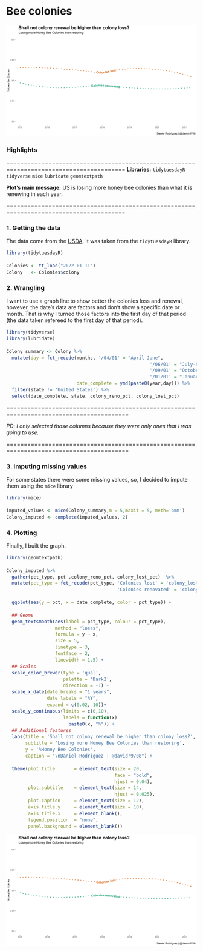 Bee colonies
================

![](summer_winter_colony_losses.png)<!-- -->

### Highlights

========================================================================================
**Libraries:** `tidytuesdayR` `tidyverse` `mice` `lubridate`
`geomtextpath`

**Plot’s main message:** US is losing more honey bee colonies than what
it is renewing in each year.

========================================================================================
### 1. Getting the data

The data come from the
[USDA](https://usda.library.cornell.edu/concern/publications/rn301137d?locale=en).
It was taken from the `tidytuesdayR` library.

``` r
library(tidytuesdayR)

Colonies <- tt_load("2022-01-11")
Colony   <- Colonies$colony
```

### 2. Wrangling

I want to use a graph line to show better the colonies loss and renewal,
however, the date’s data are factors and don’t show a specific date or
month. That is why I turned those factors into the first day of that
period (the data taken refereed to the first day of that period).

``` r
library(tidyverse)
library(lubridate)

Colony_summary <- Colony %>% 
  mutate(day = fct_recode(months, '/04/01' = "April-June",
                                                     '/06/01' = "July-September",
                                                     '/09/01' = "October-December",
                                                     '/01/01' = "January-March"),
                          date_complete = ymd(paste0(year,day))) %>%
  filter(state != 'United States') %>%
  select(date_complete, state, colony_reno_pct, colony_lost_pct) 
```

=========================================================================================

*PD: I only selected those columns because they were only ones that I
was going to use.*

=========================================================================================
### 3. Imputing missing values

For some states there were some missing values, so, I decided to impute
them using the `mice` library

``` r
library(mice)

imputed_values <- mice(Colony_summary,m = 5,maxit = 5, meth='pmm')
Colony_imputed <- complete(imputed_values, 2)
```

### 4. Plotting

Finally, I built the graph.

``` r
library(geomtextpath)

Colony_imputed %>% 
  gather(pct_type, pct ,colony_reno_pct, colony_lost_pct)  %>%
  mutate(pct_type = fct_recode(pct_type, 'Colonies lost' = 'colony_lost_pct',
                                         'Colonies renovated' = 'colony_reno_pct')) %>%
  
  ggplot(aes(y = pct, x = date_complete, color = pct_type)) +
  
  ## Geoms
  geom_textsmooth(aes(label = pct_type, colour = pct_type),
                  method = "loess", 
                  formula = y ~ x, 
                  size = 5, 
                  linetype = 3, 
                  fontface = 2, 
                  linewidth = 1.5) + 
  ## Scales
  scale_color_brewer(type = 'qual', 
                     palette = 'Dark2', 
                     direction = -1) + 
  scale_x_date(date_breaks = "1 years", 
               date_labels = "%Y",  
               expand = c(0.02, 10))+
  scale_y_continuous(limits = c(0,10), 
                     labels = function(x) 
                       paste0(x, "%")) +
  ## Additional features
  labs(title = 'Shall not colony renewal be higher than colony loss?',
       subtitle = 'Losing more Honey Bee Colonies than restoring',
       y = '%Honey Bee Colonies',
       caption = "\nDaniel Rodriguez | @davidr9708") + 
  
  theme(plot.title       = element_text(size = 20, 
                                        face = "bold", 
                                        hjust = 0.04),
        plot.subtitle    = element_text(size = 14,  
                                        hjust = 0.025),
        plot.caption     = element_text(size = 12),
        axis.title.y     = element_text(size = 10),
        axis.title.x     = element_blank(),
        legend.position  = "none",
        panel.background = element_blank())
```

![](summer_winter_colony_losses.png)<!-- -->
